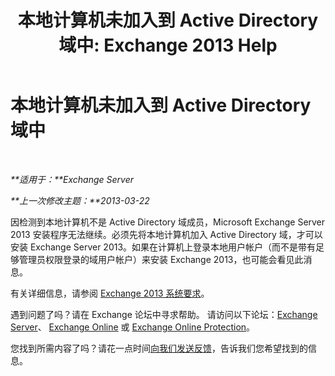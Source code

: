 ﻿---
title: '本地计算机未加入到 Active Directory 域中: Exchange 2013 Help'
TOCTitle: 本地计算机未加入到 Active Directory 域中
ms:assetid: feb08845-6d44-4760-9932-6eca22f35eec
ms:mtpsurl: https://technet.microsoft.com/zh-cn/library/ms.exch.setupreadiness.computernotpartofdomain(v=EXCHG.150)
ms:contentKeyID: 50492054
ms.date: 01/11/2018
mtps_version: v=EXCHG.150
ms.translationtype: HT
---

# 本地计算机未加入到 Active Directory 域中

 

_**适用于：**Exchange Server_

_**上一次修改主题：**2013-03-22_

因检测到本地计算机不是 Active Directory 域成员，Microsoft Exchange Server 2013 安装程序无法继续。必须先将本地计算机加入 Active Directory 域，才可以安装 Exchange Server 2013。如果在计算机上登录本地用户帐户（而不是带有足够管理员权限登录的域用户帐户）来安装 Exchange 2013，也可能会看见此消息。

有关详细信息，请参阅 [Exchange 2013 系统要求](exchange-2013-system-requirements-exchange-2013-help.md)。

遇到问题了吗？请在 Exchange 论坛中寻求帮助。 请访问以下论坛：[Exchange Server](https://go.microsoft.com/fwlink/p/?linkid=60612)、 [Exchange Online](https://go.microsoft.com/fwlink/p/?linkid=267542) 或 [Exchange Online Protection](https://go.microsoft.com/fwlink/p/?linkid=285351)。

您找到所需内容了吗？请花一点时间[向我们发送反馈](mailto:exsetuphelpfeedback@microsoft.com?subject=exchange%202013%20setup%20help%20feedbac)，告诉我们您希望找到的信息。

